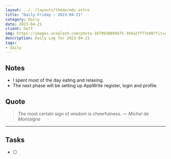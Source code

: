 ```yaml
---
layout: ../../layouts/theme/mdx.astro
title: "Daily Friday : 2023-04-21"
category: Daily
date: 2023-04-21
client: Self
img: https://images.unsplash.com/photo-1679939099475-384a2ff77e90?fit=crop&q=85&w=1400&h=700
description: Daily Log for 2023-04-21
tags:
- daily
---
```


## Notes

- I spent most of the day eating and relaxing.
- The next phase will be setting up AppWrite register, login and profile.

## Quote

> The most certain sign of wisdom is cheerfulness.
> — <cite>Michel de Montaigne</cite>

---

## Tasks

- [ ]